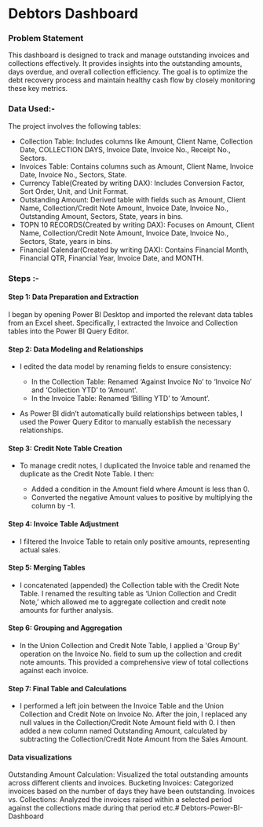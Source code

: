 # Debtors Dashboard
### Problem Statement
This dashboard is designed to track and manage outstanding invoices and collections effectively. It provides insights into the outstanding amounts, days overdue, and overall collection efficiency. The goal is to optimize the debt recovery process and maintain healthy cash flow by closely monitoring these key metrics.

### Data Used:-
The project involves the following tables:

* Collection Table: Includes columns like Amount, Client Name, Collection Date, COLLECTION DAYS, Invoice Date, Invoice No., Receipt No., Sectors.
* Invoices Table: Contains columns such as Amount, Client Name, Invoice Date, Invoice No., Sectors, State.
* Currency Table(Created by writing DAX): Includes Conversion Factor, Sort Order, Unit, and Unit Format.
* Outstanding Amount: Derived table with fields such as Amount, Client Name, Collection/Credit Note Amount, Invoice Date, Invoice No., Outstanding Amount, Sectors, State, years in bins.
* TOPN 10 RECORDS(Created by writing DAX): Focuses on Amount, Client Name, Collection/Credit Note Amount, Invoice Date, Invoice No., Sectors, State, years in bins.
* Financial Calendar(Created by writing DAX): Contains Financial Month, Financial QTR, Financial Year, Invoice Date, and MONTH.
### Steps :-

#### Step 1: Data Preparation and Extraction
I began by opening Power BI Desktop and imported the relevant data tables from an Excel sheet. Specifically, I extracted the Invoice and Collection tables into the Power BI Query Editor.

#### Step 2: Data Modeling and Relationships
* I edited the data model by renaming fields to ensure consistency:

     * In the Collection Table: Renamed ‘Against Invoice No’ to ‘Invoice No’ and ‘Collection YTD’ to ‘Amount’.
     * In the Invoice Table: Renamed ‘Billing YTD’ to ‘Amount’.
* As Power BI didn’t automatically build relationships between tables, I used the Power Query Editor to manually establish the necessary relationships.

#### Step 3: Credit Note Table Creation
* To manage credit notes, I duplicated the Invoice table and renamed the duplicate as the Credit Note Table. I then:

    * Added a condition in the Amount field where Amount is less than 0.
    * Converted the negative Amount values to positive by multiplying the column by -1.
#### Step 4: Invoice Table Adjustment
* I filtered the Invoice Table to retain only positive amounts, representing actual sales.

#### Step 5: Merging Tables
* I concatenated (appended) the Collection table with the Credit Note Table. I renamed the resulting table as ‘Union Collection and Credit Note,’ which allowed me to aggregate collection and credit note amounts for further analysis.

#### Step 6: Grouping and Aggregation
* In the Union Collection and Credit Note Table, I applied a 'Group By' operation on the Invoice No. field to sum up the collection and credit note amounts. This provided a comprehensive view of total collections against each invoice.

#### Step 7: Final Table and Calculations
* I performed a left join between the Invoice Table and the Union Collection and Credit Note on Invoice No. After the join, I replaced any null values in the Collection/Credit Note Amount field with 0. I then added a new column named Outstanding Amount, calculated by subtracting the Collection/Credit Note Amount from the Sales Amount.

#### Data visualizations
Outstanding Amount Calculation: Visualized the total outstanding amounts across different clients and invoices.
Bucketing Invoices: Categorized invoices based on the number of days they have been outstanding.
Invoices vs. Collections: Analyzed the invoices raised within a selected period against the collections made during that period etc.# Debtors-Power-BI-Dashboard
